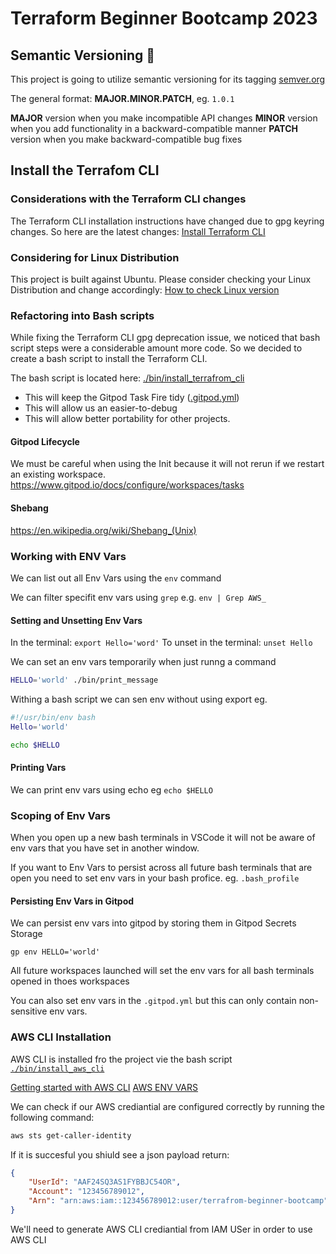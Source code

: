 # Terraform Beginner Bootcamp 2023

## Semantic Versioning :mage:


This project is going to utilize semantic versioning for its tagging [semver.org](https://semver.org/)

The general format:
 **MAJOR.MINOR.PATCH**, eg. `1.0.1`

**MAJOR** version when you make incompatible API changes
**MINOR** version when you add functionality in a backward-compatible manner
**PATCH** version when you make backward-compatible bug fixes

## Install the Terrafom CLI 
### Considerations with the Terraform CLI changes 
The Terraform CLI installation instructions have changed due to gpg keyring changes. 
So here are the latest changes:
[Install Terraform CLI](https://developer.hashicorp.com/terraform/tutorials/aws-get-started/install-cli )

### Considering for Linux Distribution

This project is built against Ubuntu.
Please consider checking your Linux Distribution and change accordingly:
[How to check Linux version](https://www.cyberciti.biz/faq/how-to-check-os-version-in-linux-command-line/ )

### Refactoring into Bash scripts  
While fixing the Terraform CLI gpg deprecation issue, we noticed that bash script steps were a considerable amount more code. So we decided to create a bash script to install the Terraform CLI. 

The bash script is located here: [./bin/install_terrafrom_cli](./bin/install_terrafrom_cli.sh)

- This will keep the Gitpod Task Fire tidy ([.gitpod.yml](.gitpod.yml))
- This will allow us an easier-to-debug 
- This will allow better portability for other projects. 

#### Gitpod Lifecycle
We must be careful when using the Init because it will not rerun if we restart an existing workspace.
https://www.gitpod.io/docs/configure/workspaces/tasks 

#### Shebang
https://en.wikipedia.org/wiki/Shebang_(Unix) 



### Working with ENV Vars 

We can list out all Env Vars using the `env` command 

We can filter specifit env vars using `grep` e.g. `env | Grep AWS_`

#### Setting and Unsetting Env Vars 

In the terminal: `export Hello='word'`
To unset in the terminal: `unset Hello`

We can set an env vars temporarily when just runng a command

```sh
HELLO='world' ./bin/print_message
```
Withing a bash script we can sen env without using export eg.
```sh 
#!/usr/bin/env bash
Hello='world'

echo $HELLO
```

#### Printing Vars 

We can print env vars using echo eg `echo $HELLO`


### Scoping of Env Vars 

When you open up a new bash terminals in VSCode it will not be aware of env vars that you have set in another window. 

If you want to Env Vars to persist across all future bash terminals that are open you need to set env vars in your bash profice. eg. `.bash_profile`

#### Persisting Env Vars in Gitpod 

We can persist env vars into gitpod by storing them in Gitpod Secrets Storage 

```
gp env HELLO='world'
```

All future workspaces launched will set the env vars for all bash terminals opened in thoes workspaces 

You can also set env vars in the `.gitpod.yml` but this can only contain non-sensitive env vars. 


### AWS CLI Installation 

AWS CLI is installed fro the project vie the bash script [`./bin/install_aws_cli`](./bin/install_aws_cli)


[Getting started with AWS CLI](https://docs.aws.amazon.com/cli/latest/userguide/getting-started-install.html)
[AWS ENV VARS](https://docs.aws.amazon.com/cli/latest/userguide/cli-configure-envvars.html)

We can check if our AWS crediantial are configured correctly by running the following command:
```sh
aws sts get-caller-identity
```

If it is succesful you shiuld see a json payload return:

```json
{
    "UserId": "AAF24SQ3AS1FYBBJC54OR",
    "Account": "123456789012",
    "Arn": "arn:aws:iam::123456789012:user/terrafrom-beginner-bootcamp"
}
```

We'll need to generate AWS CLI crediantial from IAM USer in order to use AWS CLI